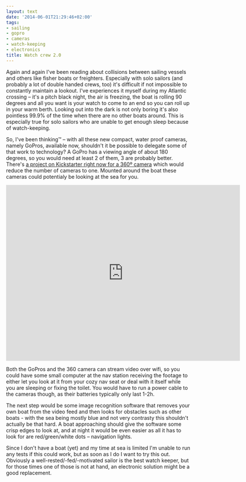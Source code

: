 ```yaml
---
layout: text
date: '2014-06-01T21:29:46+02:00'
tags:
- sailing
- gopro
- cameras
- watch-keeping
- electronics
title: Watch crew 2.0
---
```

Again and again I've been reading about collisions between sailing vessels and others like fisher boats or freighters. Especially with solo sailors (and probably a lot of double handed crews, too) it's difficult if not impossible to constantly maintain a lookout. I've experiences it myself during my Atlantic crossing – it's a pitch black night, the air is freezing, the boat is rolling 90 degrees and all you want is your watch to come to an end so you can roll up in your warm berth. Looking out into the dark is not only boring it's also pointless 99.9% of the time when there are no other boats around. This is especially true for solo sailors who are unable to get enough sleep because of watch-keeping.

So, I've been thinking™ – with all these new compact, water proof cameras, namely GoPros, available now, shouldn't it be possible to delegate some of that work to technology? A GoPro has a viewing angle of about 180 degrees, so you would need at least 2 of them, 3 are probably better. There's [a project on Kickstarter right now for a 360º camera](https://www.kickstarter.com/projects/giroptic/the-worlds-first-full-hd-360-camera) which would reduce the number of cameras to one. Mounted around the boat these cameras could potentialy be looking at the sea for you.

<iframe width="640" height="480" src="https://www.kickstarter.com/projects/giroptic/the-worlds-first-full-hd-360-camera/widget/video.html" frameborder="0" scrolling="no"> </iframe>

Both the GoPros and the 360 camera can stream video over wifi, so you could have some small computer at the nav station receiving the footage to either let you look at it from your cozy nav seat or deal with it itself while you are sleeping or fixing the toilet. You would have to run a power cable to the cameras though, as their batteries typically only last 1-2h.

The next step would be some image recognition software that removes your own boat from the video feed and then looks for obstacles such as other boats - with the sea being mostly blue and not very contrasty this shouldn't actually be that hard. A boat approaching should give the software some crisp edges to look at, and at night it would be even easier as all it has to look for are red/green/white dots – navigation lights.

Since I don't have a boat (yet) and my time at sea is limited I'm unable to run any tests if this could work, but as soon as I do I want to try this out. Obviously a well-rested/-fed/-motivated sailor is the best watch keeper, but for those times one of those is not at hand, an electronic solution might be a good replacement.
